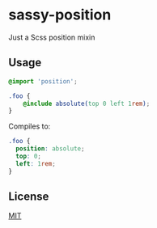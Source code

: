 # sassy-position

Just a Scss position mixin

## Usage

```scss
@import 'position';

.foo {
	@include absolute(top 0 left 1rem);
}
```

Compiles to:

```css
.foo {
  position: absolute;
  top: 0;
  left: 1rem;
}
```

## License

[MIT](./LICENSE)
